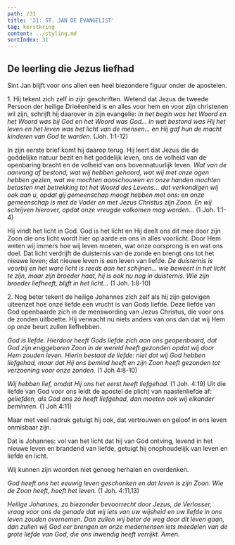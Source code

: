 ```yaml
---
path: /31
title: '31: ST. JAN DE EVANGELIST'
tag: kerstkring
content: ../styling.md
sortIndex: 31
---
```


## De leerling die Jezus liefhad

Sint Jan blijft voor ons allen een heel biezondere figuur onder de apostelen.

1\. Hij tekent zich zelf in zijn geschriften. Wetend dat Jezus de tweede Persoon der heilige Drieëenheid is en alles voor hem en voor zijn christenen wil zijn, schrijft hij daarover in zijn evangelie: _in het begin was het Woord en het Woord was bij God en het Woord was God... in wat bestond was Hij het leven en het leven was het licht van de mensen... en Hij gaf hun de macht kinderen van God te warden_. (Joh. 1:1-12)

In zijn eerste brief komt hij daarop terug. Hij leert dat Jezus die de goddelijke natuur bezit en het goddelijk leven, ons de volheid van de openbaring bracht en de volheid van ons bovennatuurlijk leven. _Wat van de aanvang af bestond, wat wij hebben gehoord, wat wij met onze ogen hebben gezien, wat we mochten aanschouwen en onze handen mochten betasten met betrekking tot het Woord des Levens... dat verkondigen wij ook aan u, opdat gij gemeenschap moogt hebben met ons: en onze gemeenschap is met de Vader en met Jezus Christus zijn Zoon. En wij schrijven hierover, opdat onze vreugde volkomen mag worden..._ (1 Joh. 1:1-4)

Hij vindt het licht in God. God is het licht en Hij deelt ons dit mee door zijn Zoon die ons licht wordt hier op aarde en ons in alles voorlicht. Door Hem weten wij immers hoe wij leven moeten, wat onze oorsprong is en wat ons doel. Dat licht verdrijft de duisternis van de zonde en brengt ons tot het nieuwe leven; dat nieuwe leven is een leven van liefde. _De duisternis is voorbij en het ware licht is reeds aan het schijnen... wie beweert in het licht te zijn, maar zijn broeder haat, hij is ook nu nog in duisternis. Wie zijn broeder liefheeft, blijft in het licht..._ (1 Joh. 1:8-10)

2\. Nog beter tekent de heilige Johannes zich zelf als hij zijn gelovigen uiteenzet hoe onze liefde een vrucht is van Gods liefde. Deze liefde van God openbaarde zich in de menswording van Jezus Christus, die voor ons de zonden uitboette. Hij verwacht nu niets anders van ons dan dat wij Hem
op onze beurt zullen liefhebben.

_God is liefde. Hierdoor heeft Gods liefde zich aan ons geopenbaard, dat God zijn eniggeboren Zoon in de wereld heeft gezonden opdat wij door Hem zouden leven. Hierin bestaat de liefde: niet dat _wij_ God hebben liefgehad, maar dat Hij ons bemind heeft en zijn Zoon heeft gezonden tot verzoening voor onze zonden._ (1 Joh 4:8-10)

_Wij hebben lief, omdat Hij ons het eerst heeft liefgehad._ (1 Joh. 4:19) Uit die liefde van God voor ons leidt de apostel de plicht van naastenliefde af: _geliefden, als God ons zó heeft liefgehad, dan moeten ook wij elkander beminnen._ (1 Joh 4:11)

Maar met veel nadruk getuigt hij ook, dat vertrouwen en geloof in ons leven onmisbaar zijn.

Dat is Johannes: vol van het licht dat hij van God ontving, levend in het nieuwe leven en brandend van liefde, getuigt hij onophoudelijk van leven en liefde en licht.

Wij kunnen zijn woorden niet genoeg herhalen en overdenken.

_God heeft ons het eeuwig leven geschonken en dat leven is zijn Zoon. Wie de Zoon heeft, heeft het leven._ (1 Joh. 4:11,13)

_Heilige Johannes, zo biezonder bevoorrecht door Jezus, de Verlosser, vraag voor ons de genade dat wij iets van uw wijsheid en uw liefde in ons leven zouden overnemen. Dan zullen wij beter de weg door dit leven gaan, dan zullen wij God eer brengen en onze medemensen iets meedelen van de grote liefde van God, die ons inwendig heeft verrijkt. Amen._
